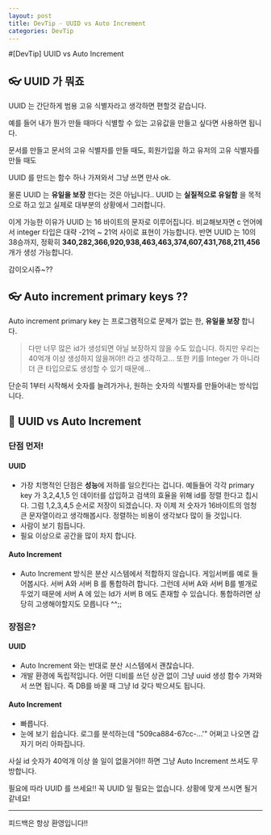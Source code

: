 ```yaml
---
layout: post
title: DevTip - UUID vs Auto Increment
categories: DevTip
---
```


#[DevTip] UUID vs Auto Increment

## 👓 UUID 가 뭐죠

UUID 는 간단하게 범용 고유 식별자라고 생각하면 편할것 같습니다.

예를 들어 내가 뭔가 만들 때마다 식별할 수 있는 고유값을 만들고 싶다면 사용하면 됩니다.

문서를 만들고 문서의 고유 식별자를 만들 때도,
회원가입을 하고 유저의 고유 식별자를 만들 때도

UUID 를 만드는 함수 하나 가져와서 그냥 쓰면 만사 ok.

물론 UUID 는 **유일을 보장** 한다는 것은 아닙니다.. UUID 는 **실질적으로 유일함** 을 목적으로 하고 있고 실제로 대부분의 상황에서 그러합니다.

이게 가능한 이유가 UUID 는 16 바이트의 문자로 이루어집니다. 비교해보자면 c 언어에서 integer 타입은 대략 -21억 ~ 21억 사이로 표현이 가능합니다.
반면 UUID 는 10의 38승까지, 정확히 **340,282,366,920,938,463,463,374,607,431,768,211,456** 개가 생성 가능합니다.

감이오시쥬~??

## 👓 Auto increment primary keys ??

Auto increment primary key 는 프로그램적으로 문제가 없는 한, **유일을 보장** 합니다.

> 다만 너무 많은 id가 생성되면 아닐 보장하지 않을 수도 있습니다. 하지만 우리는 40억개 이상 생성하지 않을꺼야!! 라고 생각하고... 또한 키를 Integer 가 아니라 더 큰 타입으로도 생성할 수 있기 때문에...

단순히 1부터 시작해서 숫자를 늘려가거나, 원하는 숫자의 식별자를 만들어내는 방식입니다.

## 🍗 UUID vs Auto Increment

### 단점 먼저!

#### UUID

- 가장 치명적인 단점은 **성능**에 저하를 일으킨다는 겁니다. 예들들어 각각 primary key 가 3,2,4,1,5 인 데이터를 삽입하고 검색의 효율을 위해 id를 정렬 한다고 칩시다. 그럼 1,2,3,4,5 순서로 저장이 되겠습니다. 자 이제 저 숫자가 16바이트의 엄청 큰 문자열이라고 생각해봅시다. 정렬하는 비용이 생각보다 많이 들 것입니다.
- 사람이 보기 힘듭니다.
- 필요 이상으로 공간을 많이 차지 합니다.

#### Auto Increment

- Auto Increment 방식은 분산 시스템에서 적합하지 않습니다. 게임서버를 예로 들어봅시다. 서버 A와 서버 B 를 통합하려 합니다. 그런데 서버 A와 서버 B를 별개로 두었기 때문에 서버 A 에 있는 Id가 서버 B 에도 존재할 수 있습니다. 통합하려면 상당히 고생해야할지도 모릅니다 ^^;;

### 장점은?

#### UUID

- Auto Increment 와는 반대로 분산 시스템에서 괜찮습니다.
- 개발 환경에 독립적입니다. 어떤 디비를 쓰던 상관 없이 그냥 uuid 생성 함수 가져와서 쓰면 됩니다. 즉 DB를 바꿀 때 그냥 Id 갖다 박으셔도 됩니다.

#### Auto Increment

- 빠릅니다.
- 눈에 보기 쉽습니다. 로그를 분석하는데 "509ca884-67cc-...'" 어쩌고 나오면 갑자기 머리 아파집니다.

사실 id 숫자가 40억개 이상 쓸 일이 없을거야!! 하면 그냥 Auto Increment 쓰셔도 무방합니다.

필요에 따라 UUID 를 쓰세요!! 꼭 UUID 일 필요는 없습니다. 상황에 맞게 쓰시면 될거 같네요!

---

피드백은 항상 환영입니다!!
